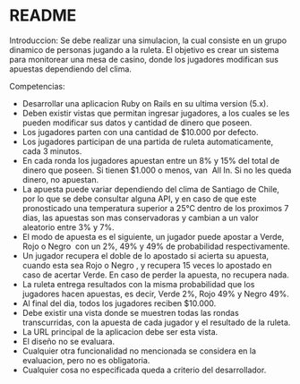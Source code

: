# README

Introduccion:
Se debe realizar una simulacion, la cual consiste en un grupo dinamico de personas jugando a la
ruleta. El objetivo es crear un sistema para monitorear una mesa de casino, donde los jugadores
modifican sus apuestas dependiendo del clima.

Competencias:
* Desarrollar una aplicacion ​Ruby on Rails en su ultima version (5.x).
* Deben existir vistas que permitan ingresar jugadores, a los cuales se les pueden modificar
sus datos y cantidad de dinero que poseen.
* Los jugadores parten con una cantidad de $10.000 por defecto.
* Los jugadores participan de una partida de ruleta automaticamente, cada 3 minutos.
* En cada ronda los jugadores apuestan entre un 8% y 15% del total de dinero que poseen. Si
tienen $1.000 o menos, van ​ All In. Si no les queda dinero, no apuestan.
* La apuesta puede variar dependiendo del clima de Santiago de Chile, por lo que se debe
consultar alguna API, y en caso de que este pronosticado una temperatura superior a 25°C
dentro de los proximos 7 dias, las apuestas son mas conservadoras y cambian a un valor
aleatorio entre 3% y 7%.
* El modo de apuesta es el siguiente, un jugador puede apostar a ​ Verde, Rojo o Negro ​ con un
2%, 49% y 49% de probabilidad respectivamente.
* Un jugador recupera el doble de lo apostado si acierta su apuesta, cuando esta sea​ Rojo o
Negro , ​y recupera 15 veces lo apostado en caso de acertar Verde. En caso de perder la
apuesta, no recupera nada.
* La ruleta entrega resultados con la misma probabilidad que los jugadores hacen apuestas, es
decir, Verde 2%, Rojo 49% y Negro 49%. ​
* Al final del dia, todos los jugadores reciben $10.000.
* Debe existir una vista donde se muestren todas las rondas transcurridas, con la apuesta de
cada jugador y el resultado de la ruleta.
* La ​URL​ principal de la aplicacion debe ser esta vista.
* El diseño no se evaluara.
* Cualquier otra funcionalidad no mencionada se considera en la evaluacion, pero no es
obligatoria.
* Cualquier cosa no especificada queda a criterio del desarrollador.
